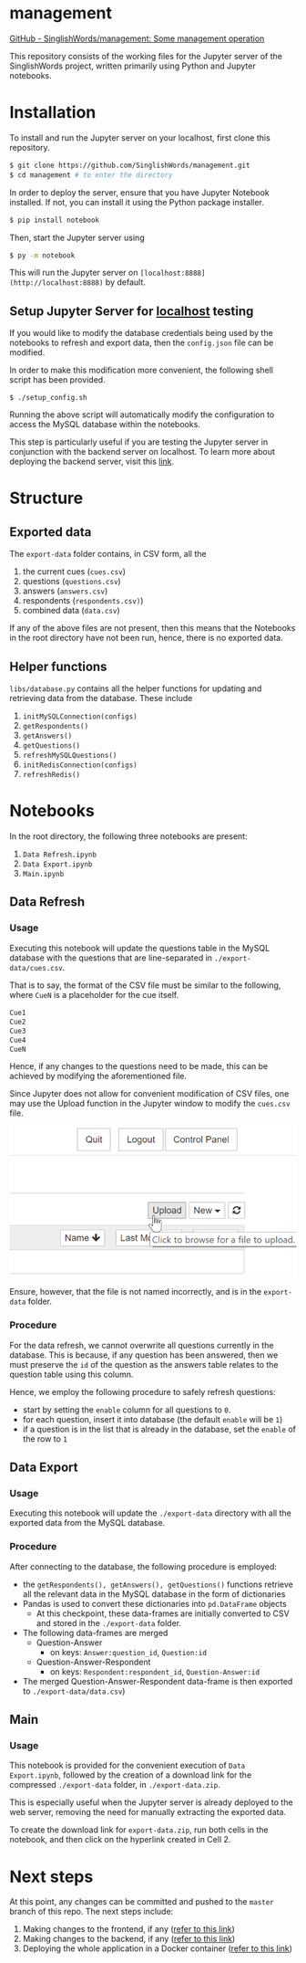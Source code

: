 # management

[GitHub - SinglishWords/management: Some management operation](https://github.com/SinglishWords/management)

This repository consists of the working files for the Jupyter server of the SinglishWords project, written primarily using Python and Jupyter notebooks.

# Installation

To install and run the Jupyter server on your localhost, first clone this repository.

```bash
$ git clone https://github.com/SinglishWords/management.git
$ cd management # to enter the directory
```

In order to deploy the server, ensure that you have Jupyter Notebook installed. If not, you can install it using the Python package installer.

```bash
$ pip install notebook
```

Then, start the Jupyter server using

```bash
$ py -m notebook
```

This will run the Jupyter server on `[localhost:8888](http://localhost:8888)` by default.

## Setup Jupyter Server for [localhost](http://localhost) testing

If you would like to modify the database credentials being used by the notebooks to refresh and export data, then the `config.json` file can be modified. 

In order to make this modification more convenient, the following shell script has been provided.

```
$ ./setup_config.sh
```

Running the above script will automatically modify the configuration to access the MySQL database within the notebooks.

This step is particularly useful if you are testing the Jupyter server in conjunction with the backend server on localhost. To learn more about deploying the backend server, visit this [link](https://github.com/SinglishWords/singlish-words-backend).

# Structure

## Exported data

The `export-data` folder contains, in CSV form, all the

1. the current cues (`cues.csv`)
2. questions (`questions.csv`)
3. answers (`answers.csv`)
4. respondents (`respondents.csv)`)
5. combined data (`data.csv`)

If any of the above files are not present, then this means that the Notebooks in the root directory have not been run, hence, there is no exported data.

## Helper functions

`libs/database.py` contains all the helper functions for updating and retrieving data from the database. These include

1. `initMySQLConnection(configs)`
2. `getRespondents()`
3. `getAnswers()`
4. `getQuestions()`
5. `refreshMySQLQuestions()`
6. `initRedisConnection(configs)`
7. `refreshRedis()`

# Notebooks

In the root directory, the following three notebooks are present:

1. `Data Refresh.ipynb`
2. `Data Export.ipynb`
3. `Main.ipynb`

## Data Refresh

### Usage

Executing this notebook will update the questions table in the MySQL database with the questions that are line-separated in `./export-data/cues.csv`. 

That is to say, the format of the CSV file must be similar to the following, where `CueN` is a placeholder for the cue itself.

```
Cue1
Cue2
Cue3
Cue4
CueN
```

Hence, if any changes to the questions need to be made, this can be achieved by modifying the aforementioned file.

Since Jupyter does not allow for convenient modification of CSV files, one may use the Upload function in the Jupyter window to modify the `cues.csv` file. 

![Upload](images/upload.png)

Ensure, however, that the file is not named incorrectly, and is in the `export-data` folder.

### Procedure

For the data refresh, we cannot overwrite all questions currently in the database. This is because, if any question has been answered, then we must preserve the `id` of the question as the answers table relates to the question table using this column.

Hence, we employ the following procedure to safely refresh questions:

- start by setting the `enable` column for all questions to `0`.
- for each question, insert it into database (the default `enable` will be `1`)
- if a question is in the list that is already in the database, set the `enable` of the row to `1`

## Data Export

### Usage

Executing this notebook will update the `./export-data` directory with all the exported data from the MySQL database.

### Procedure

After connecting to the database, the following procedure is employed:

- the `getRespondents(), getAnswers(), getQuestions()` functions retrieve all the relevant data in the MySQL database in the form of dictionaries
- Pandas is used to convert these dictionaries into `pd.DataFrame` objects
    - At this checkpoint, these data-frames are initially converted to CSV and stored in the `./export-data` folder.
- The following data-frames are merged
    - Question-Answer
        - on keys: `Answer:question_id`, `Question:id`
    - Question-Answer-Respondent
        - on keys: `Respondent:respondent_id`, `Question-Answer:id`
- The merged Question-Answer-Respondent data-frame is then exported to `./export-data/data.csv`)

## Main

### Usage

This notebook is provided for the convenient execution of `Data Export.ipynb`, followed by the creation of a download link for the compressed `./export-data` folder, in `./export-data.zip`.

This is especially useful when the Jupyter server is already deployed to the web server, removing the need for manually extracting the exported data.

To create the download link for `export-data.zip`, run both cells in the notebook, and then click on the hyperlink created in Cell 2.

# Next steps

At this point, any changes can be committed and pushed to the `master` branch of this repo. The next steps include:

1. Making changes to the frontend, if any ([refer to this link](https://github.com/SinglishWords/singlish-words-frontend))
2. Making changes to the backend, if any ([refer to this link](https://github.com/SinglishWords/singlish-words-backend))
3. Deploying the whole application in a Docker container ([refer to this link](https://github.com/SinglishWords/deployment))
